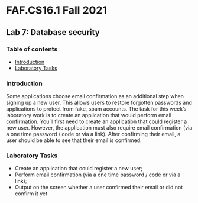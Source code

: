 # FAF.CS16.1 Fall 2021
## Lab 7: Database security
### Table of contents
* [Introduction](#introduction)
* [Laboratory Tasks](#lab-tasks)

### Introduction
Some applications choose email confirmation as an additional step when signing up a new user.
This allows users to restore forgotten passwords and applications to protect from fake, spam
accounts. The task for this week’s laboratory work is to create an application that would
perform email confirmation.
You’ll first need to create an application that could register a new user. However, the
application must also require email confirmation (via a one time password / code or via a link).
After confirming their email, a user should be able to see that their email is confirmed.

### Laboratory Tasks
* Create an application that could register a new user;
* Perform email confirmation (via a one time password / code or via a link);
* Output on the screen whether a user confirmed their email or did not confirm it yet


